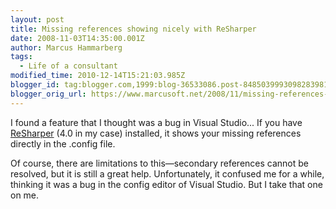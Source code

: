 ```yaml
---
layout: post
title: Missing references showing nicely with ReSharper
date: 2008-11-03T14:35:00.001Z
author: Marcus Hammarberg
tags:
  - Life of a consultant
modified_time: 2010-12-14T15:21:03.985Z
blogger_id: tag:blogger.com,1999:blog-36533086.post-8485039993098283981
blogger_orig_url: https://www.marcusoft.net/2008/11/missing-references-showing-nicely-with.html
---
```


I found a feature that I thought was a bug in Visual Studio... If you have [ReSharper](http://www.jetbrains.com/resharper/) (4.0 in my case) installed, it shows your missing references directly in the .config file.

Of course, there are limitations to this—secondary references cannot be resolved, but it is still a great help. Unfortunately, it confused me for a while, thinking it was a bug in the config editor of Visual Studio. But I take that one on me.
